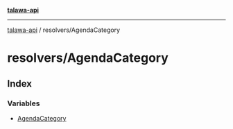 [**talawa-api**](../../README.md)

***

[talawa-api](../../modules.md) / resolvers/AgendaCategory

# resolvers/AgendaCategory

## Index

### Variables

- [AgendaCategory](variables/AgendaCategory.md)
